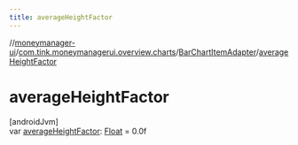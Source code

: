 ```yaml
---
title: averageHeightFactor
---
```

//[moneymanager-ui](../../../index.html)/[com.tink.moneymanagerui.overview.charts](../index.html)/[BarChartItemAdapter](index.html)/[averageHeightFactor](average-height-factor.html)



# averageHeightFactor



[androidJvm]\
var [averageHeightFactor](average-height-factor.html): [Float](https://kotlinlang.org/api/latest/jvm/stdlib/kotlin/-float/index.html) = 0.0f




